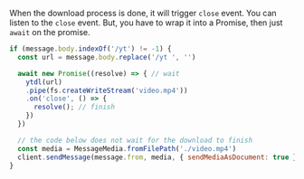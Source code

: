 When the download process is done, it will trigger `close` event. You can listen to the `close` event. But, you have to wrap it into a Promise, then just `await` on the promise.

```js
if (message.body.indexOf('/yt') != -1) {
  const url = message.body.replace('/yt ', '')

  await new Promise((resolve) => { // wait
    ytdl(url)
    .pipe(fs.createWriteStream('video.mp4'))
    .on('close', () => {
      resolve(); // finish
    })
  })

  // the code below does not wait for the download to finish
  const media = MessageMedia.fromFilePath('./video.mp4')
  client.sendMessage(message.from, media, { sendMediaAsDocument: true })
}
```

